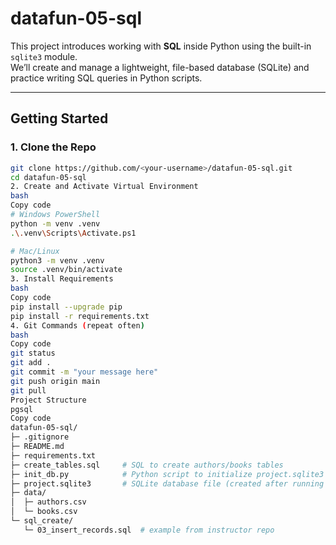 # datafun-05-sql

This project introduces working with **SQL** inside Python using the built-in `sqlite3` module.  
We’ll create and manage a lightweight, file-based database (SQLite) and practice writing SQL queries in Python scripts.

---

## Getting Started

### 1. Clone the Repo
```bash
git clone https://github.com/<your-username>/datafun-05-sql.git
cd datafun-05-sql
2. Create and Activate Virtual Environment
bash
Copy code
# Windows PowerShell
python -m venv .venv
.\.venv\Scripts\Activate.ps1

# Mac/Linux
python3 -m venv .venv
source .venv/bin/activate
3. Install Requirements
bash
Copy code
pip install --upgrade pip
pip install -r requirements.txt
4. Git Commands (repeat often)
bash
Copy code
git status
git add .
git commit -m "your message here"
git push origin main
git pull
Project Structure
pgsql
Copy code
datafun-05-sql/
├─ .gitignore
├─ README.md
├─ requirements.txt
├─ create_tables.sql     # SQL to create authors/books tables
├─ init_db.py            # Python script to initialize project.sqlite3
├─ project.sqlite3       # SQLite database file (created after running init_db.py)
├─ data/
│  ├─ authors.csv
│  └─ books.csv
└─ sql_create/
   └─ 03_insert_records.sql  # example from instructor repo
